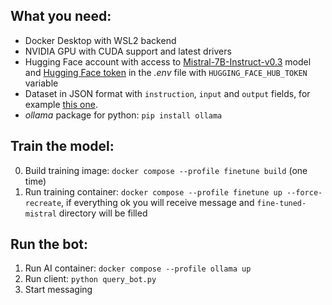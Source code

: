 ## What you need:
- Docker Desktop with WSL2 backend
- NVIDIA GPU with CUDA support and latest drivers
- Hugging Face account with access to [Mistral-7B-Instruct-v0.3](https://huggingface.co/mistralai/Mistral-7B-Instruct-v0.3) model and [Hugging Face token](https://huggingface.co/settings/tokens) in the *.env* file with `HUGGING_FACE_HUB_TOKEN` variable
- Dataset in JSON format with `instruction`, `input` and `output` fields, for example [this one](admissions_data.json).
- *ollama* package for python: `pip install ollama`

## Train the model:
0. Build training image: `docker compose --profile finetune build` (one time)
1. Run training container: `docker compose --profile finetune up --force-recreate`, if everything ok you will receive message and `fine-tuned-mistral` directory will be filled

## Run the bot:
1. Run AI container: `docker compose --profile ollama up`
2. Run client: `python query_bot.py`
3. Start messaging
